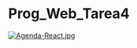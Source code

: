 # Prog_Web_Tarea4
[![Agenda-React.jpg](https://i.postimg.cc/9QLs8kKt/Agenda-React.jpg)](https://postimg.cc/Xry2XsVp)
